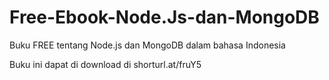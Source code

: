 # Free-Ebook-Node.Js-dan-MongoDB
Buku FREE tentang Node.js dan MongoDB dalam bahasa Indonesia

Buku ini dapat di download di shorturl.at/fruY5
